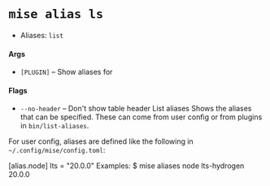 # `mise alias ls`
* Aliases: `list`
#### Args

* `[PLUGIN]` – Show aliases for <PLUGIN>

#### Flags

* `--no-header` – Don't show table header
List aliases
Shows the aliases that can be specified.
These can come from user config or from plugins in `bin/list-aliases`.

For user config, aliases are defined like the following in `~/.config/mise/config.toml`:

  [alias.node]
  lts = "20.0.0"
Examples:
  $ mise aliases
  node    lts-hydrogen   20.0.0
